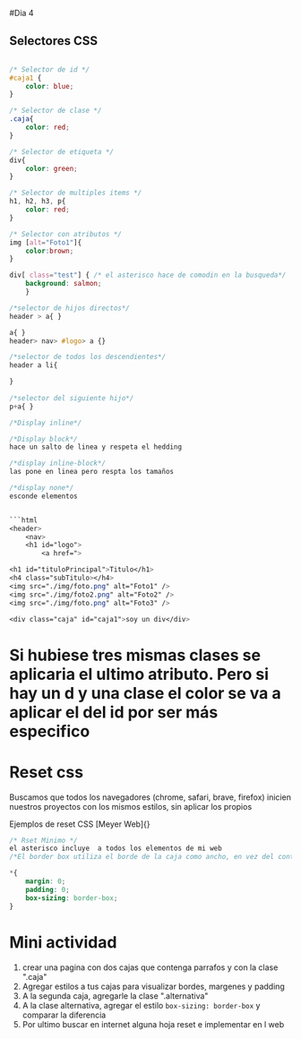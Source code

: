 
#Dia 4

## Selectores CSS
```CSS

/* Selector de id */
#caja1 { 
    color: blue;
}

/* Selector de clase */
.caja{ 
    color: red;
}

/* Selector de etiqueta */
div{ 
    color: green;
}

/* Selector de multiples items */
h1, h2, h3, p{
    color: red;
}

/* Selector con atributos */
img [alt="Foto1"]{
    color:brown;
}

div[ class="test"] { /* el asterisco hace de comodin en la busqueda*/
    background: salmon;
    }

/*selector de hijos directos*/
header > a{ } 

a{ }
header> nav> #logo> a {}

/*selector de todos los descendientes*/
header a li{

}
    
/*selector del siguiente hijo*/
p+a{ }

/*Display inline*/

/*Display block*/
hace un salto de linea y respeta el hedding

/*display inline-block*/
las pone en linea pero respta los tamaños 

/*display none*/
esconde elementos


```html 
<header>
    <nav>   
    <h1 id="logo">
        <a href=">

<h1 id="tituloPrincipal">Titulo</h1>
<h4 class="subTitulo></h4>
<img src="./img/foto.png" alt="Foto1" />
<img src="./img/foto2.png" alt="Foto2" />
<img src="./img/foto.png" alt="Foto3" />

<div class="caja" id="caja1">soy un div</div>
```

# Si hubiese tres mismas clases se aplicaria el ultimo atributo. Pero si hay un d y una clase el color se va a aplicar el del id por ser más especifico

# Reset css
Buscamos que todos los navegadores (chrome, safari, brave, firefox) inicien nuestros proyectos con los mismos estilos, sin aplicar los propios 

Ejemplos de reset CSS
[Meyer Web]{}

```css
/* Rset Minimo */
el asterisco incluye  a todos los elementos de mi web 
/*El border box utiliza el borde de la caja como ancho, en vez del contenido*/

*{
    margin: 0;
    padding: 0;
    box-sizing: border-box;
}
```
# Mini actividad
1. crear una pagina con dos cajas que contenga parrafos y con la clase ".caja"
2. Agregar estilos a tus cajas para visualizar bordes, margenes y padding
3. A la segunda caja, agregarle la clase ".alternativa"
4. A la clase alternativa, agregar el estilo `box-sizing: border-box` y comparar la diferencia
5. Por ultimo buscar en internet alguna hoja reset e implementar en l web


